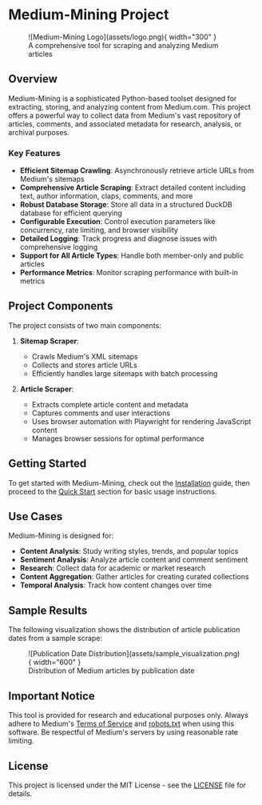 # Medium-Mining Project

<figure markdown>
  ![Medium-Mining Logo](assets/logo.png){ width="300" }
  <figcaption>A comprehensive tool for scraping and analyzing Medium articles</figcaption>
</figure>

## Overview

Medium-Mining is a sophisticated Python-based toolset designed for extracting, storing, and analyzing content from Medium.com. This project offers a powerful way to collect data from Medium's vast repository of articles, comments, and associated metadata for research, analysis, or archival purposes.

### Key Features

- **Efficient Sitemap Crawling**: Asynchronously retrieve article URLs from Medium's sitemaps
- **Comprehensive Article Scraping**: Extract detailed content including text, author information, claps, comments, and more
- **Robust Database Storage**: Store all data in a structured DuckDB database for efficient querying
- **Configurable Execution**: Control execution parameters like concurrency, rate limiting, and browser visibility
- **Detailed Logging**: Track progress and diagnose issues with comprehensive logging
- **Support for All Article Types**: Handle both member-only and public articles
- **Performance Metrics**: Monitor scraping performance with built-in metrics

## Project Components

The project consists of two main components:

1. **Sitemap Scraper**: 
   - Crawls Medium's XML sitemaps
   - Collects and stores article URLs
   - Efficiently handles large sitemaps with batch processing

2. **Article Scraper**:
   - Extracts complete article content and metadata
   - Captures comments and user interactions
   - Uses browser automation with Playwright for rendering JavaScript content
   - Manages browser sessions for optimal performance

## Getting Started

To get started with Medium-Mining, check out the [Installation](getting-started/installation.md) guide, then proceed to the [Quick Start](getting-started/quick-start.md) section for basic usage instructions.

## Use Cases

Medium-Mining is designed for:

- **Content Analysis**: Study writing styles, trends, and popular topics
- **Sentiment Analysis**: Analyze article content and comment sentiment
- **Research**: Collect data for academic or market research
- **Content Aggregation**: Gather articles for creating curated collections
- **Temporal Analysis**: Track how content changes over time

## Sample Results

The following visualization shows the distribution of article publication dates from a sample scrape:

<figure markdown>
  ![Publication Date Distribution](assets/sample_visualization.png){ width="600" }
  <figcaption>Distribution of Medium articles by publication date</figcaption>
</figure>

## Important Notice

This tool is provided for research and educational purposes only. Always adhere to Medium's [Terms of Service](https://policy.medium.com/medium-terms-of-service-9db0094a1e0f) and [robots.txt](https://medium.com/robots.txt) when using this software. Be respectful of Medium's servers by using reasonable rate limiting.

## License

This project is licensed under the MIT License - see the [LICENSE](https://github.com/M-Enderle/Medium-Mining/blob/main/LICENSE) file for details.